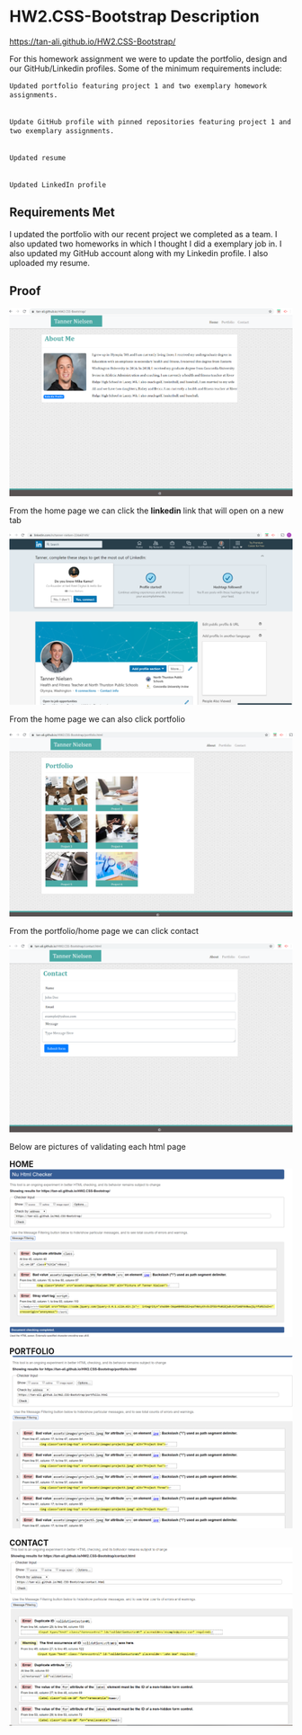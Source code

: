 # HW2.CSS-Bootstrap Description
https://tan-ali.github.io/HW2.CSS-Bootstrap/

For this homework assignment we were to update the portfolio, design and our GitHub/Linkedin profiles. Some of the minimum requirements include:

```
Updated portfolio featuring project 1 and two exemplary homework assignments.


Update GitHub profile with pinned repositories featuring project 1 and two exemplary assignments.


Updated resume


Updated LinkedIn profile
```

## Requirements Met

I updated the portfolio with our recent project we completed as a team.  I also updated two homeworks in which I thought I did a exemplary job in.  I also updated my GitHub account along with my Linkedin profile.  I also uploaded my resume.

## Proof 

![home page](assets/images/home.jpeg.png)

From the home page we can click the **linkedin** link that will open on a new tab


![linkedin profile](assets/images/linkedin.jpeg.png)

From the home page we can also click portfolio

![portfolio page](assets/images/profile.jpeg.png)

From the portfolio/home page we can click contact

![contact page](assets/images/contact.jpeg.png)

Below are pictures of validating each html page

**HOME**
![home validation](assets/images/homehtml.jpeg.png)


**PORTFOLIO**
![portfolio validation](assets/images/portfoliohtml.jpeg.png)

**CONTACT**
![contact validation](assets/images/contacthtml.jpeg.png)


